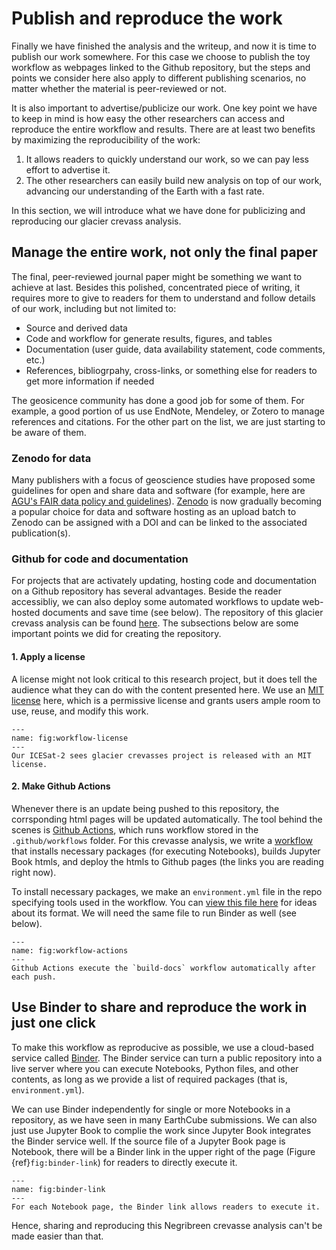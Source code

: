 # Publish and reproduce the work

Finally we have finished the analysis and the writeup, and now it is time to publish our work somewhere. For this case we choose to publish the toy workflow as webpages linked to the Github repository, but the steps and points we consider here also apply to different publishing scenarios, no matter whether the material is peer-reviewed or not.

It is also important to advertise/publicize our work. One key point we have to keep in mind is how easy the other researchers can access and reproduce the entire workflow and results. There are at least two benefits by maximizing the reproducibility of the work:

1. It allows readers to quickly understand our work, so we can pay less effort to advertise it.
2. The other researchers can easily build new analysis on top of our work, advancing our understanding of the Earth with a fast rate.

In this section, we will introduce what we have done for publicizing and reproducing our glacier crevass analysis. 

## Manage the entire work, not only the final paper

The final, peer-reviewed journal paper might be something we want to achieve at last. Besides this polished, concentrated piece of writing, it requires more to give to readers for them to understand and follow details of our work, including but not limited to:

- Source and derived data 
- Code and workflow for generate results, figures, and tables
- Documentation (user guide, data availability statement, code comments, etc.)
- References, bibliogrpahy, cross-links, or something else for readers to get more information if needed

<!-- - Text-based report (academic papers, technical reports, etc.) -->

The geosicence community has done a good job for some of them. For example, a good portion of us use EndNote, Mendeley, or Zotero to manage references and citations. For the other part on the list, we are just starting to be aware of them. 

### Zenodo for data

Many publishers with a focus of geoscience studies have proposed some guidelines for open and share data and software (for example, here are [AGU's FAIR data policy and guidelines](https://www.agu.org/Publish-with-AGU/Publish/Author-Resources/Data-and-Software-for-Authors)). [Zenodo](https://zenodo.org/) is now gradually becoming a popular choice for data and software hosting as an upload batch to Zenodo can be assigned with a DOI and can be linked to the associated publication(s). 

### Github for code and documentation

For projects that are activately updating, hosting code and documentation on a Github repository has several advantages. Beside the reader accessibliy, we can also deploy some automated workflows to update web-hosted documents and save time (see below). The repository of this glacier crevass analysis can be found [here](https://github.com/geostacks/toy-research-workflow). The subsections below are some important points we did for creating the repository. 

#### 1. Apply a license

A license might not look critical to this research project, but it does tell the audience what they can do with the content presented here. We use an [MIT license](https://opensource.org/licenses/MIT) here, which is a permissive license and grants users ample room to use, reuse, and modify this work. 

```{figure} images/toy_workflow_license.PNG
---
name: fig:workflow-license
---
Our ICESat-2 sees glacier crevasses project is released with an MIT license.
```

#### 2. Make Github Actions

Whenever there is an update being pushed to this repository, the corrsponding html pages will be updated automatically. The tool behind the scenes is [Github Actions](https://github.com/features/actions), which runs workflow stored in the `.github/workflows` folder. For this crevasse analysis, we write a [workflow](https://github.com/geostacks/toy-research-workflow/blob/main/.github/workflows/build.yml) that installs necessary packages (for executing Notebooks), builds Jupyter Book htmls, and deploy the htmls to Github pages (the links you are reading right now).

To install necessary packages, we make an `environment.yml` file in the repo specifying tools used in the workflow. You can [view this file here](https://github.com/geostacks/toy-research-workflow/blob/main/environment.yml) for ideas about its format. We will need the same file to run Binder as well (see below).

```{figure} images/toy_workflow_actions.PNG
---
name: fig:workflow-actions
---
Github Actions execute the `build-docs` workflow automatically after each push.
```

<!-- ### 1. Create readme -->

<!-- ### Set `.gitignore`

keep the core, skip the derived things.
 -->

## Use Binder to share and reproduce the work in just one click

To make this workflow as reproducive as possible, we use a cloud-based service called [Binder](https://mybinder.org/). The Binder service can turn a public repository into a live server where you can execute Notebooks, Python files, and other contents, as long as we provide a list of required packages (that is, `environment.yml`). 

We can use Binder independently for single or more Notebooks in a repository, as we have seen in many EarthCube submissions. We can also just use Jupyter Book to complie the work since Jupyter Book integrates the Binder service well. If the source file of a Jupyter Book page is Notebook, there will be a Binder link in the upper right of the page (Figure {ref}`fig:binder-link`) for readers to directly execute it.

```{figure} images/find_binder_link.PNG
---
name: fig:binder-link
---
For each Notebook page, the Binder link allows readers to execute it.
```

Hence, sharing and reproducing this Negribreen crevasse analysis can't be made easier than that.